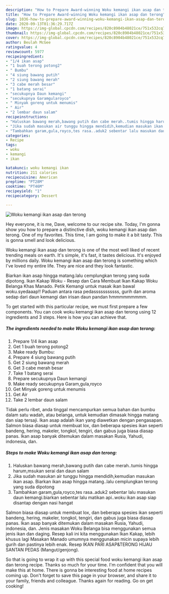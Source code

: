 ```yaml
---
description: "How to Prepare Award-winning Woku kemangi ikan asap dan terong"
title: "How to Prepare Award-winning Woku kemangi ikan asap dan terong"
slug: 1036-how-to-prepare-award-winning-woku-kemangi-ikan-asap-dan-terong
date: 2020-09-13T01:36:29.717Z
image: https://img-global.cpcdn.com/recipes/820c8904b48021ce/751x532cq70/woku-kemangi-ikan-asap-dan-terong-foto-resep-utama.jpg
thumbnail: https://img-global.cpcdn.com/recipes/820c8904b48021ce/751x532cq70/woku-kemangi-ikan-asap-dan-terong-foto-resep-utama.jpg
cover: https://img-global.cpcdn.com/recipes/820c8904b48021ce/751x532cq70/woku-kemangi-ikan-asap-dan-terong-foto-resep-utama.jpg
author: Beulah McGee
ratingvalue: 4
reviewcount: 5977
recipeingredient:
- "1/4 ikan asap"
- "1 buah terong potong2"
- " Bumbu"
- "4 siung bawang putih"
- "2 siung bawang merah"
- "3 cabe merah besar"
- "1 batang serai"
- "secukupnya Daun kemangi"
- "secukupnya Garamgularoyco"
- " Minyak goreng untuk menumis"
- " Air"
- "2 lembar daun salam"
recipeinstructions:
- "Haluskan bawang merah,bawang putih dan cabe merah..tumis hingga harum,msukan serai dan daun salam"
- "Jika sudah masukan air tunggu hingga mendidih,kemudian masukan ikan asap. Biarkan ikan asap hingga matang..lalu cemplungkan terong yang suda dipotong"
- "Tambahkan garam,gula,royco,tes rasa..aduk2 sebentar lalu masukan daun kemangi.biarkan sebentar lalu matikan api..woku ikan asap siap disantap dengan nasi hangat"
categories:
- Recipe
tags:
- woku
- kemangi
- ikan

katakunci: woku kemangi ikan 
nutrition: 211 calories
recipecuisine: American
preptime: "PT28M"
cooktime: "PT46M"
recipeyield: "1"
recipecategory: Dessert

---
```



![Woku kemangi ikan asap dan terong](https://img-global.cpcdn.com/recipes/820c8904b48021ce/751x532cq70/woku-kemangi-ikan-asap-dan-terong-foto-resep-utama.jpg)

Hey everyone, it is me, Dave, welcome to our recipe site. Today, I'm gonna show you how to prepare a distinctive dish, woku kemangi ikan asap dan terong. One of my favorites. This time, I am going to make it a bit tasty. This is gonna smell and look delicious.

Woku kemangi ikan asap dan terong is one of the most well liked of recent trending meals on earth. It's simple, it's fast, it tastes delicious. It's enjoyed by millions daily. Woku kemangi ikan asap dan terong is something which I've loved my entire life. They are nice and they look fantastic.

Biarkan ikan asap hingga matang.lalu cemplungkan terong yang suda dipotong. Ikan Kakap Woku - Resep dan Cara Membuat Ikan Kakap Woku Belanga Khas Manado. Petik Kemangi untuk masak ikan bawal woku.syedaaap!! Paduan antara rasa pedasssssssssss, gurih dan aroma sedap dari daun kemangi dan irisan daun pandan hmmmmmmmmm.


To get started with this particular recipe, we must first prepare a few components. You can cook woku kemangi ikan asap dan terong using 12 ingredients and 3 steps. Here is how you can achieve that.

<!--inarticleads1-->

##### The ingredients needed to make Woku kemangi ikan asap dan terong:

1. Prepare 1/4 ikan asap
1. Get 1 buah terong potong2
1. Make ready  Bumbu:
1. Prepare 4 siung bawang putih
1. Get 2 siung bawang merah
1. Get 3 cabe merah besar
1. Take 1 batang serai
1. Prepare secukupnya Daun kemangi
1. Make ready secukupnya Garam,gula,royco
1. Get  Minyak goreng untuk menumis
1. Get  Air
1. Take 2 lembar daun salam


Tidak perlu ribet, anda tinggal mencampurkan semua bahan dan bumbu dalam satu wadah, atau belanga, untuk kemudian dimasak hingga matang dan siap tersaji. Ikan asap adalah ikan yang diawetkan dengan pengasapan. Salmon biasa diasap untuk membuat lox, dan beberapa spesies ikan seperti bandeng, hering, makeler, tongkol, tengiri, dan gabus juga biasa diasap panas. Ikan asap banyak ditemukan dalam masakan Rusia, Yahudi, indonesia, dan. 

<!--inarticleads2-->

##### Steps to make Woku kemangi ikan asap dan terong:

1. Haluskan bawang merah,bawang putih dan cabe merah..tumis hingga harum,msukan serai dan daun salam
1. Jika sudah masukan air tunggu hingga mendidih,kemudian masukan ikan asap. Biarkan ikan asap hingga matang..lalu cemplungkan terong yang suda dipotong
1. Tambahkan garam,gula,royco,tes rasa..aduk2 sebentar lalu masukan daun kemangi.biarkan sebentar lalu matikan api..woku ikan asap siap disantap dengan nasi hangat


Salmon biasa diasap untuk membuat lox, dan beberapa spesies ikan seperti bandeng, hering, makeler, tongkol, tengiri, dan gabus juga biasa diasap panas. Ikan asap banyak ditemukan dalam masakan Rusia, Yahudi, indonesia, dan. Jenis masakan Woku Belanga bisa menggunakan semua jenis ikan dan daging. Resep kali ini kita menggunakan Ikan Kakap, lebih khusus lagi Masakan Manado umumnya menggunakan micin supaya lebih gurih dan pastinya lebih enak. Resep IKAN PARI ASAP&amp;TERONG HIJAU SANTAN PEDAS (Mangut/genjong). 

So that is going to wrap it up with this special food woku kemangi ikan asap dan terong recipe. Thanks so much for your time. I'm confident that you will make this at home. There is gonna be interesting food at home recipes coming up. Don't forget to save this page in your browser, and share it to your family, friends and colleague. Thanks again for reading. Go on get cooking!
